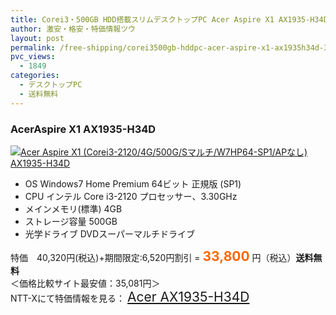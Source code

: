 ```yaml
---
title: Corei3・500GB HDD搭載スリムデスクトップPC Acer Aspire X1 AX1935-H34D 特価33,800円！送料無料！
author: 激安・格安・特価情報ツウ
layout: post
permalink: /free-shipping/corei3500gb-hddpc-acer-aspire-x1-ax1935h34d-33800.html
pvc_views:
  - 1849
categories:
  - デスクトップPC
  - 送料無料
---
```

### AcerAspire X1 AX1935-H34D

<div class="img-bg2 img_L">
  <a href="http://px.a8.net/svt/ejp?a8mat=ZYP6S+8IMA3E+S1Q+BWGDT&a8ejpredirect=http://nttxstore.jp/_II_EI13979417" target="_blank" title="Acer Aspire X1 (Corei3-2120/4G/500G/Sマルチ/W7HP64-SP1/APなし) AX1935-H34D"><img src="http://i1.wp.com/image.nttxstore.jp/l2_images/E/EI/EI13979417.jpg?resize=120%2C120" border="0" alt="Acer Aspire X1 (Corei3-2120/4G/500G/Sマルチ/W7HP64-SP1/APなし) AX1935-H34D" style="border: 0pt none;" data-recalc-dims="1" /></a>
</div>

<!--more-->

  * OS Windows7 Home Premium 64ビット 正規版 (SP1)
  * CPU インテル Core i3-2120 プロセッサー、3.30GHz
  * メインメモリ(標準) 4GB
  * ストレージ容量 500GB
  * 光学ドライブ DVDスーパーマルチドライブ

特価　40,320円(税込)+期間限定:6,520円割引 = <span style="color: #ff6600; font-size: 150%;"><strong>33,800</strong></span> 円（税込）**送料無料**  
＜価格比較サイト最安値：35,081円＞  
NTT-Xにて特価情報を見る： <span style="font-size: 150%;"><a href="http://px.a8.net/svt/ejp?a8mat=ZYP6S+8IMA3E+S1Q+BWGDT&a8ejpredirect=http://nttxstore.jp/_II_EI13979417" target="_blank">Acer AX1935-H34D</a></span>